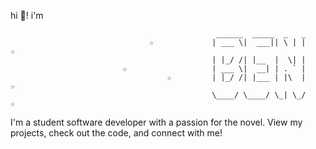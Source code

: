 hi 👋! i'm
```
                                              ______  _____  _   _ 
                               ☆             | ___ \|  ___|| \ | |           ☆
                                             | |_/ /| |__  |  \| |
                         ☆                   | ___ \|  __| | . ` |
                                   ☆         | |_/ /| |___ | |\  |              ☆
                                             \____/ \____/ \_| \_/       ☆
```
I'm a student software developer with a passion for the novel. View my projects, check out the code, and connect with me!
